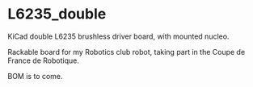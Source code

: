 # L6235_double
KiCad double L6235 brushless driver board, with mounted nucleo.

Rackable board for my Robotics club robot, taking part in the Coupe de France de Robotique.

BOM is to come.
